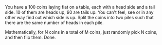 You have a 100 coins laying flat on a table, each with a head side and a tail side. 
10 of them are heads up, 90 are tails up. You can't feel, see or in any other way find out which side is up.
Split the coins into two piles such that there are the same number of heads in each pile.


Mathematically, for N coins in a total of M coins, just randomly pick N coins, and then flip them. Done.
